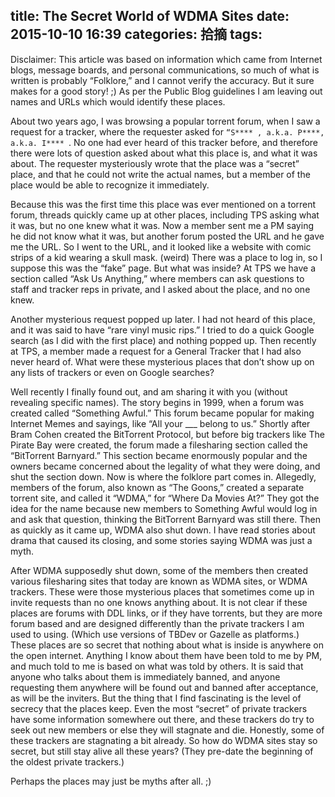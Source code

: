 title: The Secret World of WDMA Sites
date: 2015-10-10 16:39
categories: 拾摘
tags:
---

Disclaimer: This article was based on information which came from Internet blogs, message boards, and personal communications, so much of what is written is probably “Folklore,” and I cannot verify the accuracy. But it sure makes for a good story! ;) As per the Public Blog guidelines I am leaving out names and URLs which would identify these places.

<!-- more -->

About two years ago, I was browsing a popular torrent forum, when I saw a request for a tracker, where the requester asked for `“S**** , a.k.a. P****, a.k.a. I**** `. No one had ever heard of this tracker before, and therefore there were lots of question asked about what this place is, and what it was about. The requester mysteriously wrote that the place was a “secret” place, and that he could not write the actual names, but a member of the place would be able to recognize it immediately.

Because this was the first time this place was ever mentioned on a torrent forum, threads quickly came up at other places, including TPS asking what it was, but no one knew what it was. Now a member sent me a PM saying he did not know what it was, but another forum posted the URL and he gave me the URL. So I went to the URL, and it looked like a website with comic strips of a kid wearing a skull mask. (weird) There was a place to log in, so I suppose this was the “fake” page. But what was inside? At TPS we have a section called “Ask Us Anything,” where members can ask questions to staff and tracker reps in private, and I asked about the place, and no one knew.

Another mysterious request popped up later. I had not heard of this place, and it was said to have “rare vinyl music rips.” I tried to do a quick Google search (as I did with the first place) and nothing popped up. Then recently at TPS, a member made a request for a General Tracker that I had also never heard of. What were these mysterious places that don’t show up on any lists of trackers or even on Google searches?

Well recently I finally found out, and am sharing it with you (without revealing specific names). The story begins in 1999, when a forum was created called “Something Awful.” This forum became popular for making Internet Memes and sayings, like “All your ___ belong to us.” Shortly after Bram Cohen created the BitTorrent Protocol, but before big trackers like The Pirate Bay were created, the forum made a filesharing section called the “BitTorrent Barnyard.” This section became enormously popular and the owners became concerned about the legality of what they were doing, and shut the section down. Now is where the folklore part comes in. Allegedly, members of the forum, also known as “The Goons,” created a separate torrent site, and called it “WDMA,” for “Where Da Movies At?” They got the idea for the name because new members to Something Awful would log in and ask that question, thinking the BitTorrent Barnyard was still there. Then as quickly as it came up, WDMA also shut down. I have read stories about drama that caused its closing, and some stories saying WDMA was just a myth.

After WDMA supposedly shut down, some of the members then created various filesharing sites that today are known as WDMA sites, or WDMA trackers. These were those mysterious places that sometimes come up in invite requests than no one knows anything about. It is not clear if these places are forums with DDL links, or if they have torrents, but they are more forum based and are designed differently than the private trackers I am used to using. (Which use versions of TBDev or Gazelle as platforms.) These places are so secret that nothing about what is inside is anywhere on the open internet. Anything I know about them have been told to me by PM, and much told to me is based on what was told by others. It is said that anyone who talks about them is immediately banned, and anyone requesting them anywhere will be found out and banned after acceptance, as will be the inviters. But the thing that I find fascinating is the level of secrecy that the places keep. Even the most “secret” of private trackers have some information somewhere out there, and these trackers do try to seek out new members or else they will stagnate and die. Honestly, some of these trackers are stagnating a bit already. So how do WDMA sites stay so secret, but still stay alive all these years? (They pre-date the beginning of the oldest private trackers.)

Perhaps the places may just be myths after all. ;)
